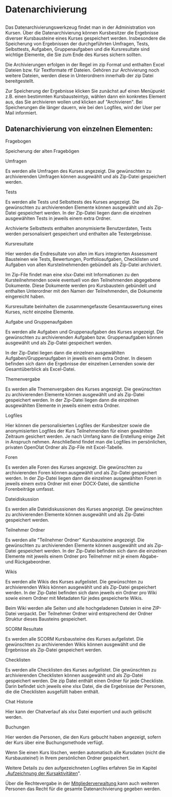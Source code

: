# Datenarchivierung

##

Das Datenarchivierungswerkzeug findet man in der Administration von Kursen.
Über die Datenarchivierung können Kursbesitzer die Ergebnisse diverser
Kursbausteine eines Kurses gespeichert werden. Insbesondere die Speicherung
von Ergebnissen der durchgeführten Umfragen, Tests, Selbsttests, Aufgaben,
Gruppenaufgaben und die Kursresultate sind wichtige Elemente, die Sie zum Ende
des Kurses sichern sollten.

Die Archivierungen erfolgen in der Regel im zip Format und enthalten Excel
Dateien bzw. für Textformate rtf Dateien. Gehören zur Archivierung noch
weitere Dateien, werden diese in Unterordnern innerhalb der zip Datei
bereitgestellt.

Zur Speicherung der Ergebnisse klicken Sie zunächst auf einen Menüpunkt z.B.
einen bestimmten Kursbausteintyp, wählen dann ein konkretes Element aus, das
Sie archivieren wollen und klicken auf "Archivieren".  Bei Speicherungen die
länger dauern, wie bei den Logfiles, wird der User per Mail informiert.

## Datenarchivierung von einzelnen Elementen:

Fragebogen

Speicherung der alten Fragebögen

Umfragen

Es werden alle Umfragen des Kurses angezeigt. Die gewünschten zu
archivierenden Umfragen können ausgewählt und als Zip-Datei gespeichert
werden.

Tests

Es werden alle Tests und Selbsttests des Kurses angezeigt. Die gewünschten zu
archivierenden Elemente können ausgewählt und als Zip-Datei gespeichert
werden. In der Zip-Datei liegen dann die einzelnen ausgewählten Tests in
jeweils einem extra Ordner.

Archivierte Selbsttests enthalten anonymisierte Benutzerdaten, Tests werden
personalisiert gespeichert und enthalten alle Testergebnisse.

Kursresultate

Hier werden die Endresultate von allen im Kurs integrierten Assessment
Bausteinen wie Tests, Bewertungen, Portfolioaufgaben, Checklisten und Aufgaben
von allen Kursteilnehmenden gebündelt als Zip-Datei archiviert.

Im Zip-File findet man eine xlsx-Datei mit Informationen zu den
Kursteilnehmenden sowie eventuell von den Teilnehmenden abgegebene Dokumente.
Diese Dokumente werden pro Kursbaustein gebündelt und enthalten Unterordner
mit den Namen der Teilnehmenden, die Dokumente eingereicht haben.

Kursresultate beinhalten die zusammengefasste Gesamtauswertung eines Kurses,
_nicht_ einzelne Elemente.

Aufgabe und Gruppenaufgaben

Es werden alle Aufgaben und Gruppenaufgaben des Kurses angezeigt. Die
gewünschten zu archivierenden Aufgaben bzw. Gruppenaufgaben können ausgewählt
und als Zip-Datei gespeichert werden.

In der Zip-Datei liegen dann die einzelnen ausgewählten
Aufgaben/Gruppenaufgaben in jeweils einem extra Ordner. In diesem befinden
sich dann die Ergebnisse der einzelnen Lernenden sowie der Gesamtüberblick als
Excel-Datei.

Themenvergabe

Es werden alle Themenvergaben des Kurses angezeigt. Die gewünschten zu
archivierenden Elemente können ausgewählt und als Zip-Datei gespeichert
werden. In der Zip-Datei liegen dann die einzelnen ausgewählten Elemente in
jeweils einem extra Ordner.

Logfiles

Hier können die personalisierten Logfiles der Kursbesitzer sowie die
anonymisierten Logfiles der Kurs Teilnehmenden für einen gewählten Zeitraum
gesichert werden. Je nach Umfang kann die Erstellung einige Zeit in Anspruch
nehmen. Anschließend findet man die Logfiles im persönlichen, privaten
OpenOlat Ordner als Zip-File mit Excel-Tabelle.

Foren

Es werden alle Foren des Kurses angezeigt. Die gewünschten zu archivierenden
Foren können ausgewählt und als Zip-Datei gespeichert werden. In der Zip-Datei
liegen dann die einzelnen ausgewählten Foren in jeweils einem extra Ordner mit
einer DOCX-Datei, die sämtliche Forenbeiträge umfasst.

Dateidiskussion

Es werden alle Dateidiskussionen des Kurses angezeigt. Die gewünschten zu
archivierenden Elemente können ausgewählt und als Zip-Datei gespeichert
werden.

Teilnehmer Ordner

Es werden alle "Teilnehmer Ordner" Kursbausteine angezeigt. Die gewünschten zu
archivierenden Elemente können ausgewählt und als Zip-Datei gespeichert
werden. In der Zip-Datei befinden sich dann die einzelnen Elemente mit jeweils
einem Ordner pro Teilnehmer mit je einem Abgabe- und Rückgabeordner.

Wikis

Es werden alle Wikis des Kurses aufgelistet. Die gewünschten zu archivierenden
Wikis können ausgewählt und als Zip-Datei gespeichert werden. In der Zip-Datei
befinden sich dann jeweils ein Ordner pro Wiki sowie einem Ordner mit
Metadaten für jedes gespeicherte Wikis.

Beim Wiki werden alle Seiten und alle hochgeladenen Dateien in eine ZIP-Datei
verpackt. Der Teilnehmer Ordner wird entsprechend der Ordner Struktur dieses
Bausteins gespeichert.

SCORM Resultate

Es werden alle SCORM Kursbausteine des Kurses aufgelistet. Die gewünschten zu
archivierenden Wikis können ausgewählt und die Ergebnisse als Zip-Datei
gespeichert werden.

Checklisten

Es werden alle Checklisten des Kurses aufgelistet. Die gewünschten zu
archivierenden Checklisten können ausgewählt und als Zip-Datei gespeichert
werden. Die zip Datei enthält einen Ordner für jede Checkliste. Darin befindet
sich jeweils eine xlsx Datei, die die Ergebnisse der Personen, die die
Checklisten ausgefüllt haben enthält.

Chat Historie

Hier kann der Chatverlauf als xlsx Datei exportiert und auch gelöscht werden.

Buchungen

Hier werden die Personen, die den Kurs gebucht haben angezeigt, sofern der
Kurs über eine Buchungsmethode verfügt.

Wenn Sie einen Kurs löschen, werden automatisch alle Kursdaten (nicht die
Kursbausteine!) in Ihrem persönlichen Ordner gespeichert.

Weitere Details zu den aufgezeichneten Logfiles erfahren Sie im Kapitel
„[Aufzeichnung der
Kursaktivitäten](../../pages/viewpage.action%EF%B9%96pageId=60358847.html)".

Über die Rechtevergabe in der [Mitgliederverwaltung
](Members_management.de.md)kann auch weiteren Personen das Recht für die
gesamte Datenarchivierung gegeben werden.

